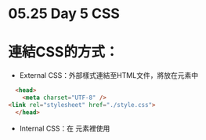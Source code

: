 # 05\.25 Day 5 CSS

# 連結CSS的方式：

* External CSS：外部樣式連結至HTML文件，將<link>放在<head>元素中

```html
  <head>
    <meta charset="UTF-8" />
<link rel="stylesheet" href="./style.css">
  </head>
```

* Internal CSS：在 <head> 元素裡使用 <style> 元素嵌入樣式表

```html
 <head>   
    <style>
      p {
        color: red;
      }
    </style>
  </head>
```

* Inline CSS：使用 HTML 元素的 style 屬性

```html
  <body>
    <p style="color:red;">Apple</p>
  </body>
```

---

## selector 選擇器

### Type selector 類型選擇器

* 使用標籤(tag name)挑選元素並設定樣式

```css
h1{ color: red;}
```

### ID selector ID選擇器

* 使用 #id 挑選元素並設定樣式

```css
#pikachu { color: yellow　;}
```

### Class selector 類別選擇器

* 使用 .class 挑選元素並設定樣式

* 要表達兩個以上的class類別，要用空格隔開，不能寫超過一個class屬性在一個標籤元素中

```html
<h1 class="pokemon fire">小火龍</h1>
```

```css
.pokemon { background-color: lightblue;}
.fire{border: 2px solid red;}
```

### Universal selector 萬用選擇器

* 用\*字號設定樣式

```css
* {background-color: aquamarine;}
```

### Attribute selector 屬性選擇器

* 將屬性條件寫在\[\]（中括號）裡面

* 權重等於.class，一樣是10分

```css
a[href^="https"] {font-size: 2rem;}

a[href*="pseudo"] {color: tomato;}

a[href$="https"] {background-color: lightblue;}

a[target="_blank"] {text-decoration: none;}
```

* \[attribute=”value”\]：屬性要完全等於value

* \[attribute^=”value”\]：屬性要以value開頭

* \[attribute$=”value”\]：屬性以value結尾

* \[attribute\*=”value”\]：屬性要包含value

### **Groups of selectors 群組選擇器**

* 用逗號,隔開：逗號前後可以使用不同選擇器

* 一次選取多種元素套用相同以上

```css
  h1,#pikachu,.pokemon{font-size: 72px;}
```

### Child combinator  子選擇器

* 用parent > child 來選擇直接底下的元素

```css
  div>h1 {color: red;}
/* <div>下一層的<h1>會被選到*/
```

### Descendant combinator 後代選擇器

* 用空白來選擇元素包含在內的所有元素

```css
  div h1 {color: red;}
/* <div>包含在內的所有<h1>都會被選到*/
```

### Adjacent Sibling combinator  同層相鄰選擇器

* 用+來選擇**同層**內緊鄰的元素

```css
  div+h1 {color: red;}
/* 跟<div>同一層並且與之相鄰的<h1>會被選到*/
```

### General Sibling combinator  同層全體選擇器

* 用～來選擇同層內**後面**的所有其他元素

```css
  div~h1 {color: red;}
/* 跟<div>同一層且在其後面的所有<h1>會被選到*/
```

## Pseudo-classes 虛擬類別

* 元素存在，且元素的樣式會隨使用者操作改變或元素存在，但無法透過 "simple selectors" 的方法選取的

* 用「:」冒號來選擇

* 與pseudo-element的「::」的不同

* 優先權重同 .class，一樣是10分

  ### 選取html標籤有兩種方法

  1. 用:root{}：選到的是HTML文件的根元素也就是<html>，跟第2種方法選到的方式一樣，但是這個方法優先權比較高

  2. html{}

  ```css
    :root {color: orange;}
    html {color: gray;}
  ```

#### 常見的pseudo classes

* :link：設定超連結未連結時的顏色

* :visited：設定超連結已連結過的顏色

* :hover：設定滑鼠移至連結上方時的顏色

* :active：設定超連結點選連結當下的顏色

* :nth-child(n)：符合本身是第幾個子元素的標籤，有以下幾種變化

  * :nth-child(2n+3)

  * :nth-child(odd/even)

  * :nth-child(3n)

  * :nth-last-child(n)：倒數第幾個子元素

* :nth-of-type：符合本身**該類型元素**是第幾個元素的標籤，變化

  * :nth-of-type(2n+3)

  * :nth-of-type(odd/even)

  * :nth-of-type(3n)

  * :nth-of-type(n)：倒數第幾個該類型元素

  * :valid

  * :invalid

### not()

* 用pseudo classes方法排除不想被套用的元素

```css
      td:not(:first-child) {
        background-color: lightgreen;
      }
```

## Pseudo Elements 虛擬元素

* 代表不直接存在於 document tree 中的元素。\
  參考：[https://titangene.github.io/article/css-selector-pseudo-element.html](https://titangene.github.io/article/css-selector-pseudo-element.html)

* 用「::」雙冒號來選擇

* 可以用CSS對html內的元素選擇指定的部分，因為這些指定的元素難以使用html寫法完成，因此這些

* 優先權重同標籤，一樣是1分
  
* 有些self-closing element，如text input，是無法使用pseudo elements

  * 具體參考這篇stackoverflow：https://stackoverflow.com/questions/26633229/to-what-self-closing-elements-can-before-and-after-pseudo-elements-be-applie

#### 常用pseudo elements

* ::before

* ::after

* ::first-letter

* ::first-line

---
# CSS 要注意的事

* CSS會區分文字大小寫 

* CSS註解方式為 /\* \*/ 

* 如果屬性值包含空白，記得將屬性值前後加上雙引號或者單引號

## CSS失效可能原因

* 打錯字、大小寫寫錯

* 語法錯誤

* 路徑錯誤（引用外部CSS檔的時候，路徑錯誤會讀不到檔案）

* 優先權（權重）沒有注意

* 宣告順序（後蓋前）

## CSS選擇器如何選擇滿足多種不同類型的標籤元素？

* 「標籤.class」：**注意中間沒有空白**

  ```html
    <h1>小火龍</h1>
    <h2 id="pikachu">皮卡丘</h2>
    <h3 class="pokemon">卡比受</h3>
    <h4 class="pokemon">卡比</h4>
    <h4>卡比攻</h4>
  ```

  ```css
    h4.pokemon {background-color: antiquewhite;}
  ```

## CSS的優先權

* **如果CSS衝突的話會以最後寫的，最有針對性的優先**（相同的選擇器中先處理完前面，處理後面的程式碼把前面覆蓋掉了，並不是前面沒有執行）

* 如果同樣的文字先設定為紅色，再設定為綠色，則執行完紅色後會再執行綠色將它覆蓋

* !important：最高的優先權，但是不建議實際使用，會造成無法分辨CSS優先順序，可以在測試使用，以找出問題是否在優先權的設定上

* 優先權（越前面越先）：**!important > inline CSS > #id > .class = :（pseudo class）= \[\] （屬性選擇器） > type 標籤 = :: （pseudo element）> \* （萬用選擇器）**

  > Selector types: The following list of selector types increases by specificity:
  >
  > 1. Type selector (e.g., h1) and pseudo-elements (e.g., ::before).
  > 2. Class selectors (e.g., .example), attributes selectors (e.g., \[type="radio"\]) and pseudo-classes (e.g., :hover).
  > 3. ID selectors (e.g., #example).
  >
  > 
  >
  > 文字跟具體CSS的優先權計算方法可參考<https://blogs.halodoc.io/best-practices-that-we-follow-to-avoid-specificity-issues/>

  * 優先權是用十進位的算法計算，單一class就是010→10分

    ![image.png](./CSS%20要注意的事-assets/image.png)

    CSS 權重計算

## HTML中標籤的多個class順序是否有影響？

* 如果你使用的選擇器是Attribute selectors的話，會

* 具體參考這篇stackoverflow上的貼文：\
  <https://stackoverflow.com/questions/15670631/does-the-order-of-classes-listed-on-an-item-affect-the-css>
    
---
# Semantic Elements

HTML 中有一些具有語義的 container，在網頁呈現上跟&lt;div id=”article”&gt;這種，沒有區別，但是在別人看程式碼的時候會因為這些語義元素讓理解的速度加快，元素包含但不限於如下：

- &lt;article&gt;

- &lt;aside&gt;

- &lt;details&gt;

- &lt;figcaption&gt;

- &lt;figure&gt;

- &lt;footer&gt;

- &lt;header&gt;

- &lt;main&gt;

- &lt;mark&gt;

- &lt;nav&gt;

- &lt;section&gt;

- &lt;summary&gt;

- &lt;time&gt;

![HTML Semantic Elements](https://www.w3schools.com/html/img_sem_elements.gif)

圖片與列舉出自：&lt;https://www.w3schools.com/html/html5_semantic_elements.asp&gt;

